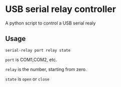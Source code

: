 # USB serial relay controller

A python script to control a USB serial realy

## Usage

`serial-relay port relay state`

`port` is COM1,COM2, etc.

`relay` is the number, starting from zero. 

`state` is `open` or `close`
